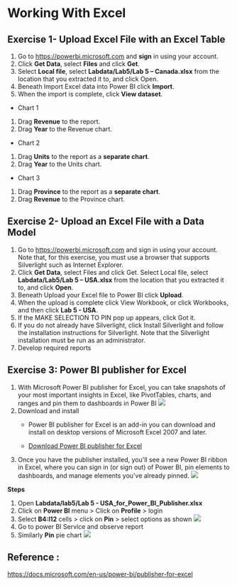 
# Working With Excel

## Exercise 1- Upload Excel File with an Excel Table
1. Go to https://powerbi.microsoft.com and **sign** in using your account.
1. Click **Get Data**, select **Files** and click **Get**.
1. Select **Local file**, select **Labdata/Lab5/Lab 5 – Canada.xlsx** from the location that you extracted it to, and click Open.
1. Beneath Import Excel data into Power BI click **Import**.
1. When the import is complete, click **View dataset**.
- Chart 1
1. Drag **Revenue** to the report.
1. Drag **Year** to the Revenue chart.
- Chart 2
1. Drag **Units** to the report as a **separate chart**.
1. Drag **Year** to the Units chart.
- Chart 3
1. Drag **Province** to the report as a **separate chart**.
1. Drag **Revenue** to the Province chart.

## Exercise 2- Upload an Excel File with a Data Model

1. Go to https://powerbi.microsoft.com and sign in using your account. Note that, for this exercise, you must use a browser that supports Silverlight such as Internet Explorer.
1. Click **Get Data**, select Files and click Get. Select Local file, select **Labdata/Lab5/Lab 5 – USA.xlsx** from the location that you extracted it to, and click **Open**.
1. Beneath Upload your Excel file to Power BI click **Upload**.
1. When the upload is complete click View Workbook, or click Workbooks, and then click **Lab 5 - USA**.
1. If the MAKE SELECTION TO PIN pop up appears, click Got it.
1. If you do not already have Silverlight, click Install Silverlight and follow the installation instructions for Silverlight. Note that the Silverlight installation must be run as an administrator.
1. Develop required reports


## Exercise 3: Power BI publisher for Excel
1. With Microsoft Power BI publisher for Excel, you can take snapshots of your most important insights in Excel, like PivotTables, charts, and ranges and pin them to dashboards in Power BI
    ![](https://github.com/rritec/powerbi/blob/master/images/PBI_0076.png?raw=true)
1. Download and install
    - Power BI publisher for Excel is an add-in you can download and install on desktop versions of Microsoft Excel 2007 and later.

    - [Download Power BI publisher for Excel](https://www.microsoft.com/en-us/download/details.aspx?id=50729)
1. Once you have the publisher installed, you'll see a new Power BI ribbon in Excel, where you can sign in (or sign out) of Power BI, pin elements to dashboards, and manage elements you've already pinned.
    ![](https://github.com/rritec/powerbi/blob/master/images/PBI_0077.png?raw=true)

**Steps**
1. Open **Labdata/lab5/Lab 5 - USA_for_Power_BI_Publisher.xlsx**
1. Click on **Power BI** menu > Click on **Profile** > login
1. Select **B4:I12** cells > click on **Pin** > select options as shown 
    ![](https://github.com/rritec/powerbi/blob/master/images/PBI_0079.png?raw=true)
1. Go to power BI Service and observe report
1. Similarly **Pin** pie chart
    ![](https://github.com/rritec/powerbi/blob/master/images/PBI_0080.png?raw=true)


## Reference :

https://docs.microsoft.com/en-us/power-bi/publisher-for-excel


```python

```
